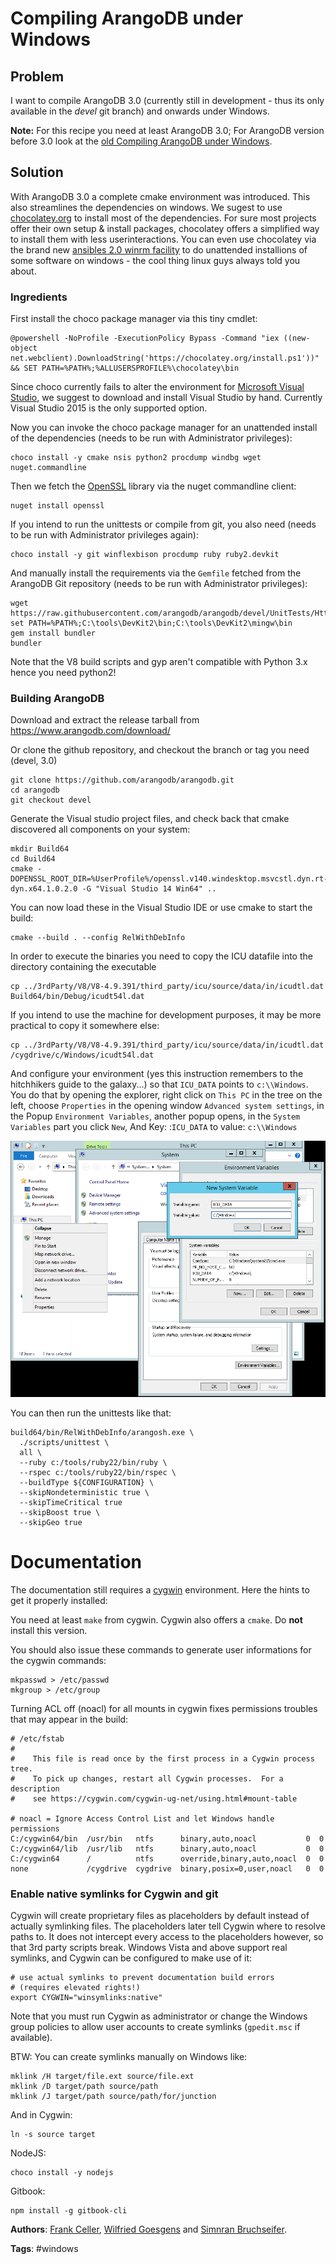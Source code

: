 # Compiling ArangoDB under Windows

## Problem

I want to compile ArangoDB 3.0 (currently still in development - thus its only available in the _devel_ git branch) and onwards under Windows.

**Note:** For this recipe you need at least ArangoDB 3.0;
For ArangoDB version before 3.0 look at the [old Compiling ArangoDB under Windows](CompilingUnderWindows.md).

## Solution

With ArangoDB 3.0 a complete cmake environment was introduced. This also streamlines the dependencies on windows.
We sugest to use [chocolatey.org](https://chocolatey.org/) to install most of the dependencies. For sure
most projects offer their own setup & install packages, chocolatey offers a simplified way to install them
with less userinteractions. You can even use chocolatey via the brand new
[ansibles 2.0 winrm facility](http://docs.ansible.com/ansible/intro_windows.html)
to do unattended installions of some software on windows - the cool thing linux guys always told you about.

### Ingredients

First install the choco package manager via this tiny cmdlet:

    @powershell -NoProfile -ExecutionPolicy Bypass -Command "iex ((new-object net.webclient).DownloadString('https://chocolatey.org/install.ps1'))" && SET PATH=%PATH%;%ALLUSERSPROFILE%\chocolatey\bin


Since choco currently fails to alter the environment for
[Microsoft Visual Studio](https://www.visualstudio.com/en-us/products/visual-studio-community-vs.aspx),
we suggest to download and install Visual Studio by hand.
Currently Visual Studio 2015 is the only supported option.

Now you can invoke the choco package manager for an unattended install of the dependencies (needs to be run with Administrator privileges):

    choco install -y cmake nsis python2 procdump windbg wget nuget.commandline

Then we fetch the [OpenSSL](https://openssl.org) library via the nuget commandline client:

    nuget install openssl

If you intend to run the unittests or compile from git, you also need (needs to be run with Administrator privileges again):

    choco install -y git winflexbison procdump ruby ruby2.devkit

And manually install the requirements via the `Gemfile` fetched from the ArangoDB Git repository (needs to be run with Administrator privileges):

    wget https://raw.githubusercontent.com/arangodb/arangodb/devel/UnitTests/HttpInterface/Gemfile
    set PATH=%PATH%;C:\tools\DevKit2\bin;C:\tools\DevKit2\mingw\bin
    gem install bundler
    bundler

Note that the V8 build scripts and gyp aren't compatible with Python 3.x hence you need python2!

### Building ArangoDB
Download and extract the release tarball from https://www.arangodb.com/download/

Or clone the github repository, and checkout the branch or tag you need (devel, 3.0)

    git clone https://github.com/arangodb/arangodb.git
    cd arangodb
    git checkout devel

Generate the Visual studio project files, and check back that cmake discovered all components on your system:

    mkdir Build64
    cd Build64
    cmake -DOPENSSL_ROOT_DIR=%UserProfile%/openssl.v140.windesktop.msvcstl.dyn.rt-dyn.x64.1.0.2.0 -G "Visual Studio 14 Win64" ..

You can now load these in the Visual Studio IDE or use cmake to start the build:

    cmake --build . --config RelWithDebInfo

In order to execute the binaries you need to copy the ICU datafile into the directory containing the
executable

    cp ../3rdParty/V8/V8-4.9.391/third_party/icu/source/data/in/icudtl.dat Build64/bin/Debug/icudt54l.dat

If you intend to use the machine for development purposes, it may be more practical to copy it somewhere else:

    cp ../3rdParty/V8/V8-4.9.391/third_party/icu/source/data/in/icudtl.dat /cygdrive/c/Windows/icudt54l.dat

And configure your environment (yes this instruction remembers to the hitchhikers guide to the galaxy...) so that
`ICU_DATA` points to `c:\\Windows`. You do that by opening the explorer,
right click on `This PC` in the tree on the left, choose `Properties` in the opening window `Advanced system settings`,
in the Popup `Environment Variables`, another popup opens, in the `System Variables` part you click `New`, 
And Key: :`ICU_DATA` to value: `c:\\Windows`

![HowtoSetEnv](assets/CompilingUnderWindows/SetEnvironmentVar.png)

You can then run the unittests like that:

    build64/bin/RelWithDebInfo/arangosh.exe \
      ./scripts/unittest \
      all \
      --ruby c:/tools/ruby22/bin/ruby \
      --rspec c:/tools/ruby22/bin/rspec \
      --buildType ${CONFIGURATION} \
      --skipNondeterministic true \
      --skipTimeCritical true
      --skipBoost true \
      --skipGeo true
  
# Documentation
The documentation still requires a [cygwin](https://www.cygwin.com/) environment. Here the hints to get it properly installed:

You need at least `make` from cygwin. Cygwin also offers a `cmake`. Do **not** install this version.

You should also issue these commands to generate user informations for the cygwin commands:

    mkpasswd > /etc/passwd
    mkgroup > /etc/group

Turning ACL off (noacl) for all mounts in cygwin fixes permissions troubles that may appear in the build:

    # /etc/fstab
    #
    #    This file is read once by the first process in a Cygwin process tree.
    #    To pick up changes, restart all Cygwin processes.  For a description
    #    see https://cygwin.com/cygwin-ug-net/using.html#mount-table
    
    # noacl = Ignore Access Control List and let Windows handle permissions
    C:/cygwin64/bin  /usr/bin   ntfs      binary,auto,noacl           0  0
    C:/cygwin64/lib  /usr/lib   ntfs      binary,auto,noacl           0  0
    C:/cygwin64      /          ntfs      override,binary,auto,noacl  0  0
    none             /cygdrive  cygdrive  binary,posix=0,user,noacl   0  0

### Enable native symlinks for Cygwin and git

Cygwin will create proprietary files as placeholders by default instead of
actually symlinking files. The placeholders later tell Cygwin where to resolve
paths to. It does not intercept every access to the placeholders however, so
that 3rd party scripts break. Windows Vista and above support real symlinks,
and Cygwin can be configured to make use of it:

    # use actual symlinks to prevent documentation build errors
    # (requires elevated rights!)
    export CYGWIN="winsymlinks:native"

Note that you must run Cygwin as administrator or change the Windows group
policies to allow user accounts to create symlinks (`gpedit.msc` if available).

BTW: You can create symlinks manually on Windows like:

    mklink /H target/file.ext source/file.ext
    mklink /D target/path source/path
    mklink /J target/path source/path/for/junction

And in Cygwin:

    ln -s source target

NodeJS:

    choco install -y nodejs

Gitbook:

    npm install -g gitbook-cli

**Authors**:
[Frank Celler](https://github.com/fceller),
[Wilfried Goesgens](https://github.com/dothebart) and
[Simnran Bruchseifer](https://github.com/Simran-B).

**Tags**: #windows
